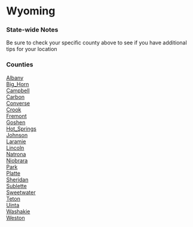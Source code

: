 # Wyoming

### State-wide Notes
Be sure to check your specific county above to see if you have additional tips for your location

### Counties
[Albany](Albany.md)\
[Big_Horn](Big_Horn.md)\
[Campbell](Campbell.md)\
[Carbon](Carbon.md)\
[Converse](Converse.md)\
[Crook](Crook.md)\
[Fremont](Fremont.md)\
[Goshen](Goshen.md)\
[Hot_Springs](Hot_Springs.md)\
[Johnson](Johnson.md)\
[Laramie](Laramie.md)\
[Lincoln](Lincoln.md)\
[Natrona](Natrona.md)\
[Niobrara](Niobrara.md)\
[Park](Park.md)\
[Platte](Platte.md)\
[Sheridan](Sheridan.md)\
[Sublette](Sublette.md)\
[Sweetwater](Sweetwater.md)\
[Teton](Teton.md)\
[Uinta](Uinta.md)\
[Washakie](Washakie.md)\
[Weston](Weston.md)